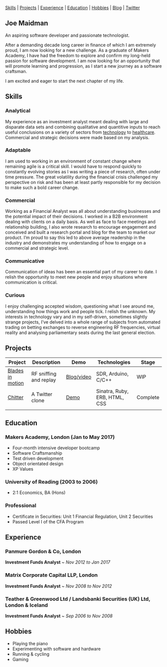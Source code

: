 [Skills](#skills) | [Projects](#projects) | [Experience](#experience) | [Education](#education) | [Hobbies](#hobbies) | [Blog](http://www.joemaidman.com/?page_id=51) | [Twitter](https://twitter.com/joemaidman)

## Joe Maidman
An aspiring software developer and passionate technologist.

After a demanding decade long career in finance of which I am extremely proud, I am now looking for a new challenge. As a graduate of Makers Academy, I have had the freedom to explore and confirm my long-held passion for software development. I am now looking for an opportunity that will promote learning and progression, as I start a new journey as a software craftsman.

I am excited and eager to start the next chapter of my life.

## Skills

### Analytical
My experience as an investment analyst meant dealing with large and disparate data sets and combining qualitative and quantitive inputs to reach useful conclusions on a variety of sectors from [technology](http://www.joemaidman.com/wp-content/uploads/2017/05/PCT.pdf) to [healthcare](http://www.joemaidman.com/wp-content/uploads/2017/05/PCT.pdf). Commercial and strategic decisions were made based on my analysis.

### Adaptable
I am used to working in an environment of constant change where remaining agile is a critical skill. I would have to respond quickly to constantly evolving stories as I was writing a piece of research, often under time pressure. The great volatility during the financial crisis challenged my perspective on risk and has been at least partly responsible for my decision to make such a bold career change.

### Commercial
Working as a Financial Analyst was all about understanding businesses and the potential impact of their decisions. I worked in a B2B environment dealing with clients on a daily basis. As well as face to face meetings and relationship building, I also wrote research to encourage engagement and conceived and built a research portal and blog for the team to market our product. I’m proud to say this led to above average readership in the industry and demonstrates my understanding of how to engage on a commercial and strategic level.

### Communicative
Communication of ideas has been an essential part of my career to date. I relish the opportunity to meet new people and enjoy situations where communication is critical.

### Curious
I enjoy challenging accepted wisdom, questioning what I see around me, understanding how things work and people tick. I relish the unknown. My interests in technology vary and in my self-driven, sometimes slightly strange projects, I’ve delved into a whole range of subjects from automated trading on betting exchanges to reverse engineering RF frequencies, virtual reality and analysing parliamentary seats during the last general election.

## Projects

| Project  | Description  | Demo  | Technologies | Stage |
|---|---|---|---|---|
| [Blades in motion](https://github.com/joemaidman/blades-in-motion)  | RF sniffing and replay  | [Blog/video](http://www.joemaidman.com) |  SDR, Arduino, C/C++  |  WIP |
| [Chitter](https://github.com/joemaidman/chitter-challenge) | A Twitter clone | [Demo](https://chitter-week4.herokuapp.com/)  | Sinatra, Ruby, ERB, HTML, CSS | Complete |
|   |   |   |   |

## Education

### Makers Academy, London (Jan to May 2017)
- Four-month intensive developer bootcamp
- Software Craftsmanship
- Test driven development
- Object orientated design
- XP Values

### University of Reading (2003 to 2006)
- 2:1 Economics, BA (Hons)

### Professional
- Certificate in Securities: Unit 1 Financial Regulation, Unit 2 Securities
- Passed Level I of the CFA Program

## Experience

### Panmure Gordon & Co, London   
**Investment Funds Analyst** ~ *Nov 2012 to Jan 2017*

### Matrix Corporate Capital LLP, London
**Investment Funds Analyst** ~ *Nov 2008 to Nov 2012*

### Teather & Greenwood Ltd / Landsbanki Securities (UK) Ltd, London & Iceland
**Investment Funds Analyst** ~ *Sep 2006 to Nov 2008*

## Hobbies
- Playing the piano
- Experimenting with software and hardware
- Running & cycling
- Gaming
